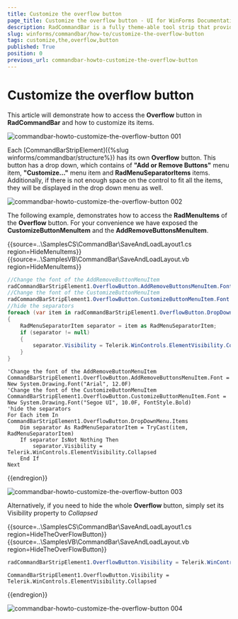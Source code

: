 ```yaml
---
title: Customize the overflow button
page_title: Customize the overflow button - UI for WinForms Documentation
description: RadCommandBar is a fully theme-able tool strip that provides unprecedented flexibility
slug: winforms/commandbar/how-to/customize-the-overflow-button
tags: customize,the,overflow,button
published: True
position: 0
previous_url: commandbar-howto-customize-the-overflow-button
---
```


# Customize the overflow button

This article will demonstrate how to access the __Overflow__ button in __RadCommandBar__ and how to customize its items.
 
![commandbar-howto-customize-the-overflow-button 001](images/commandbar-howto-customize-the-overflow-button001.png)

Each [CommandBarStripElement]({%slug winforms/commandbar/structure%}) has its own __Overflow__ button. This button has a drop down, which contains of __"Add or Remove Buttons"__ menu item, __"Customize..."__ menu item and  __RadMenuSeparatorItems__ items. Additionally, if there is not enough space on the control to fit all the items, they will be displayed in the drop down menu as well.
 
![commandbar-howto-customize-the-overflow-button 002](images/commandbar-howto-customize-the-overflow-button002.png)

The following example, demonstrates how to access the __RadMenuItems__ of the __Overflow__ button. For your convenience we have exposed the __CustomizeButtonMenuItem__ and the __AddRemoveButtonsMenuItem__. 

{{source=..\SamplesCS\CommandBar\SaveAndLoadLayout1.cs region=HideMenuItems}} 
{{source=..\SamplesVB\CommandBar\SaveAndLoadLayout.vb region=HideMenuItems}} 

````C#
//Change the font of the AddRemoveButtonMenuItem
radCommandBarStripElement1.OverflowButton.AddRemoveButtonsMenuItem.Font = new System.Drawing.Font("Arial", 12f);
//Change the font of the CustomizeButtonMenuItem
radCommandBarStripElement1.OverflowButton.CustomizeButtonMenuItem.Font = new System.Drawing.Font("Segoe UI", 10f, FontStyle.Bold);
//hide the separators
foreach (var item in radCommandBarStripElement1.OverflowButton.DropDownMenu.Items)
{
    RadMenuSeparatorItem separator = item as RadMenuSeparatorItem;
    if (separator != null)
    {
        separator.Visibility = Telerik.WinControls.ElementVisibility.Collapsed;
    }
}

````
````VB.NET
'Change the font of the AddRemoveButtonMenuItem
CommandBarStripElement1.OverflowButton.AddRemoveButtonsMenuItem.Font = New System.Drawing.Font("Arial", 12.0F)
'Change the font of the CustomizeButtonMenuItem
CommandBarStripElement1.OverflowButton.CustomizeButtonMenuItem.Font = New System.Drawing.Font("Segoe UI", 10.0F, FontStyle.Bold)
'hide the separators
For Each item In CommandBarStripElement1.OverflowButton.DropDownMenu.Items
    Dim separator As RadMenuSeparatorItem = TryCast(item, RadMenuSeparatorItem)
    If separator IsNot Nothing Then
        separator.Visibility = Telerik.WinControls.ElementVisibility.Collapsed
    End If
Next

````

{{endregion}} 


![commandbar-howto-customize-the-overflow-button 003](images/commandbar-howto-customize-the-overflow-button003.png)

Alternatively, if you need to hide the whole __Overflow__ button, simply set its Visibility property to *Collapsed* 
 

{{source=..\SamplesCS\CommandBar\SaveAndLoadLayout1.cs region=HideTheOverFlowButton}} 
{{source=..\SamplesVB\CommandBar\SaveAndLoadLayout.vb region=HideTheOverFlowButton}} 

````C#
radCommandBarStripElement1.OverflowButton.Visibility = Telerik.WinControls.ElementVisibility.Collapsed;

````
````VB.NET
CommandBarStripElement1.OverflowButton.Visibility = Telerik.WinControls.ElementVisibility.Collapsed

````

{{endregion}} 


![commandbar-howto-customize-the-overflow-button 004](images/commandbar-howto-customize-the-overflow-button004.png)
